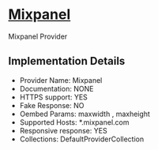 # [Mixpanel](https://mixpanel.com)

Mixpanel Provider

## Implementation Details

- Provider
Name: Mixpanel
- Documentation: NONE
- HTTPS support: YES
- Fake Response: NO
- Oembed Params: maxwidth , maxheight
- Supported Hosts: *.mixpanel.com
- Responsive response: YES
- Collections: DefaultProviderCollection


